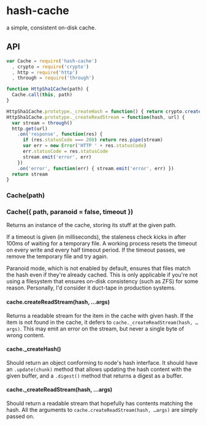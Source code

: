 # hash-cache

  a simple, consistent on-disk cache.

## API

```javascript
var Cache = require('hash-cache')
  , crypto = require('crypto')
  , http = require('http')
  , through = require('through')

function HttpSha1Cache(path) {
  Cache.call(this, path)
}

HttpSha1Cache.prototype._createHash = function() { return crypto.createHash('sha1') }
HttpSha1Cache.prototype._createReadStream = function(hash, url) {
  var stream = through()
  http.get(url)
    .on('response', function(res) {
      if (res.statusCode === 200) return res.pipe(stream)
      var err = new Error('HTTP ' + res.statusCode)
      err.statusCode = res.statusCode
      stream.emit('error', err)
    })
    .on('error', function(err) { stream.emit('error', err) })
  return stream
}
```

### Cache(path)
### Cache({ path, paranoid = false, timeout })

  Returns an instance of the cache, storing its stuff at the given path.

  If a timeout is given (in milliseconds), the staleness check kicks in after 100ms of waiting for a temporary file.
  A working process resets the timeout on every write and every half timeout period.
  If the timeout passes, we remove the temporary file and try again.

  Paranoid mode, which is not enabled by default, ensures that files match the hash even if they're already cached.
  This is only applicable if you're not using a filesystem that ensures on-disk consistency (such as ZFS) for some reason.
  Personally, I'd consider it duct-tape in production systems.

#### cache.createReadStream(hash, …args)

  Returns a readable stream for the item in the cache with given hash. If the item is not found in the cache, it defers to `cache._createReadStream(hash, …args)`.
  This may emit an error on the stream, but never a single byte of wrong content.

#### cache._createHash()

  Should return an object conforming to node's hash interface. It should have an `.update(chunk)` method that allows updating the hash content with the given buffer, and a `.digest()` method that returns a digest as a buffer.

#### cache._createReadStream(hash, …args)

  Should return a readable stream that hopefully has contents matching the hash. All the arguments to `cache.createReadStream(hash, …args)` are simply passed on.

